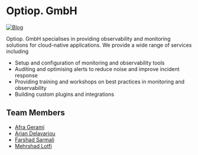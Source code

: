 # Optiop. GmbH

[
  ![Blog](https://img.shields.io/badge/appointment-book-blue)
](https://calendar.app.google/q3fs63UeZTsCgyeA6)

Optiop. GmbH specialises in providing observability and monitoring solutions
for cloud-native applications. We provide a wide range of services including
- Setup and configuration of monitoring and observability tools
- Auditing and optimising alerts to reduce noise and improve incident response
- Providing training and workshops on best practices in monitoring and observability
- Building custom plugins and integrations

## Team Members
- [Afra Gerami](#)
- [Arian Delavarjou](#)
- [Farshad Sarmali](#)
- [Mehrshad Lotfi](#)
